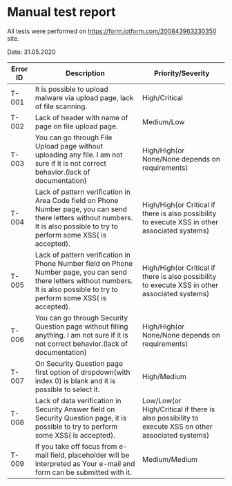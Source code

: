 # Manual test report

All tests were performed on https://form.jotform.com/200843963230350 site.

Date: 31.05.2020


|        Error ID        |Description                          |Priority/Severity                         |
|----------------|-------------------------------|-----------------------------|
|T-001|It is possible to upload malware via upload page, lack of file scanning.|High/Critical|
|T-002|Lack of header with name of page on file upload page.|Medium/Low|
|T-003|You can go through File Upload page without uploading any file. I am not sure if it is not correct behavior.(lack of documentation) |High/High(or None/None depends on requirements)|
|T-004|Lack of pattern verification in Area Code field on Phone Number page, you can send there letters without numbers. It is also possible to try to perform some XSS(<script>alert(1)</script> is accepted).|High/High(or Critical if there is also possibility to execute XSS in other associated systems)|
|T-005|Lack of pattern verification in Phone Number field on Phone Number page, you can send there letters without numbers. It is also possible to try to perform some XSS(<script>alert(1)</script> is accepted).|High/High(or Critical if there is also possibility to execute XSS in other associated systems)|
|T-006|You can go through Security Question page without filling anything. I am not sure if it is not correct behavior.(lack of documentation) |High/High(or None/None depends on requirements)|
|T-007|On Security Question page first option of dropdown(with index 0) is blank and it is possible to select it.|High/Medium|
|T-008|Lack of data verification in Security Answer field on Security Question page, it is possible to try to perform some XSS(<script>alert(1)</script> is accepted).|Low/Low(or High/Critical if there is also possibility to execute XSS on other associated systems)|
|T-009|If you take off focus from e-mail field, placeholder will be interpreted as Your e-mail and form can be submitted with it.|Medium/Medium|
